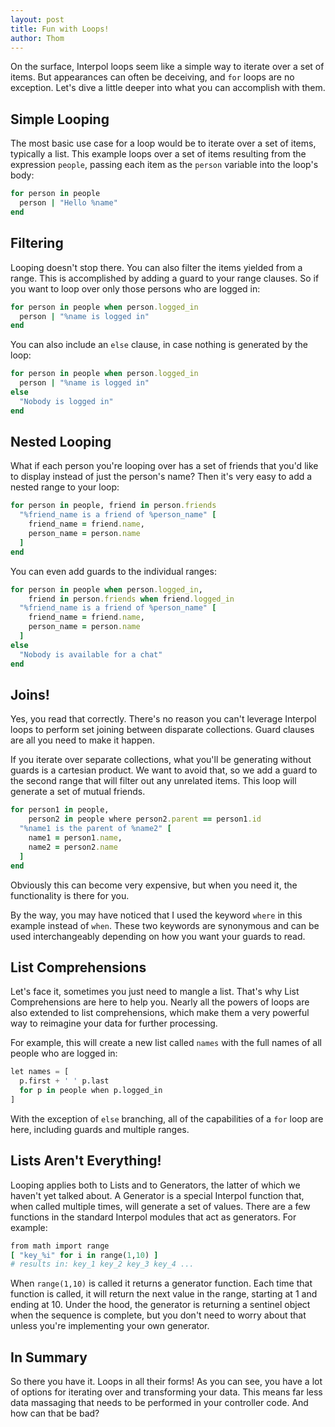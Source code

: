 ```yaml
---
layout: post
title: Fun with Loops!
author: Thom
---
```

On the surface, Interpol loops seem like a simple way to iterate over a set of items.  But appearances can often be deceiving, and `for` loops are no exception.  Let's dive a little deeper into what you can accomplish with them.

## Simple Looping
The most basic use case for a loop would be to iterate over a set of items, typically a list.  This example loops over a set of items resulting from the expression `people`, passing each item as the `person` variable into the loop's body:

```ruby
for person in people
  person | "Hello %name"
end
```

## Filtering
Looping doesn't stop there.  You can also filter the items yielded from a range.  This is accomplished by adding a guard to your range clauses.  So if you want to loop over only those persons who are logged in:

```ruby
for person in people when person.logged_in
  person | "%name is logged in"
end
```

You can also include an `else` clause, in case nothing is generated by the loop:

```ruby
for person in people when person.logged_in
  person | "%name is logged in"
else
  "Nobody is logged in"
end
```

## Nested Looping
What if each person you're looping over has a set of friends that you'd like to display instead of just the person's name?  Then it's very easy to add a nested range to your loop:

```ruby
for person in people, friend in person.friends
  "%friend_name is a friend of %person_name" [
    friend_name = friend.name,
    person_name = person.name
  ]
end
```

You can even add guards to the individual ranges:

```ruby
for person in people when person.logged_in, 
    friend in person.friends when friend.logged_in
  "%friend_name is a friend of %person_name" [
    friend_name = friend.name,
    person_name = person.name
  ]
else
  "Nobody is available for a chat"
end
```

## Joins!
Yes, you read that correctly.  There's no reason you can't leverage Interpol loops to perform set joining between disparate collections.  Guard clauses are all you need to make it happen.  

If you iterate over separate collections, what you'll be generating without guards is a cartesian product.  We want to avoid that, so we add a guard to the second range that will filter out any unrelated items.  This loop will generate a set of mutual friends.

```ruby
for person1 in people, 
    person2 in people where person2.parent == person1.id
  "%name1 is the parent of %name2" [
    name1 = person1.name,
    name2 = person2.name
  ]
end
```

Obviously this can become very expensive, but when you need it, the functionality is there for you.

By the way, you may have noticed that I used the keyword `where` in this example instead of `when`.  These two keywords are synonymous and can be used interchangeably depending on how you want your guards to read.

## List Comprehensions
Let's face it, sometimes you just need to mangle a list.  That's why List Comprehensions are here to help you.  Nearly all the powers of loops are also extended to list comprehensions, which make them a very powerful way to reimagine your data for further processing.

For example, this will create a new list called `names` with the full names of all people who are logged in:

```python
let names = [
  p.first + ' ' p.last 
  for p in people when p.logged_in
]
```

With the exception of `else` branching, all of the capabilities of a `for` loop are here, including guards and multiple ranges.

## Lists Aren't Everything!
Looping applies both to Lists and to Generators, the latter of which we haven't yet talked about.  A Generator is a special Interpol function that, when called multiple times, will generate a set of values.  There are a few functions in the standard Interpol modules that act as generators.  For example:

```ruby
from math import range
[ "key_%i" for i in range(1,10) ]
# results in: key_1 key_2 key_3 key_4 ...
```

When `range(1,10)` is called it returns a generator function.  Each time that function is called, it will return the next value in the range, starting at 1 and ending at 10.  Under the hood, the generator is returning a sentinel object when the sequence is complete, but you don't need to worry about that unless you're implementing your own generator.

## In Summary
So there you have it.  Loops in all their forms!  As you can see, you have a lot of options for iterating over and transforming your data.  This means far less data massaging that needs to be performed in your controller code.  And how can that be bad?
